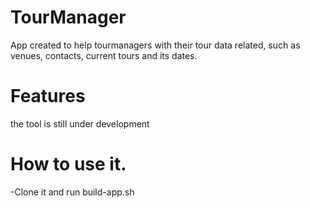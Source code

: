# TourManager

App created to help tourmanagers with their tour data related, such as venues, contacts, current tours and its dates. 


# Features

the tool is still under development 


# How to use it.
-Clone it and run build-app.sh
